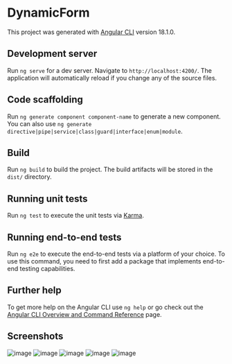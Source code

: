 # DynamicForm

This project was generated with [Angular CLI](https://github.com/angular/angular-cli) version 18.1.0.

## Development server

Run `ng serve` for a dev server. Navigate to `http://localhost:4200/`. The application will automatically reload if you change any of the source files.

## Code scaffolding

Run `ng generate component component-name` to generate a new component. You can also use `ng generate directive|pipe|service|class|guard|interface|enum|module`.

## Build

Run `ng build` to build the project. The build artifacts will be stored in the `dist/` directory.

## Running unit tests

Run `ng test` to execute the unit tests via [Karma](https://karma-runner.github.io).

## Running end-to-end tests

Run `ng e2e` to execute the end-to-end tests via a platform of your choice. To use this command, you need to first add a package that implements end-to-end testing capabilities.

## Further help

To get more help on the Angular CLI use `ng help` or go check out the [Angular CLI Overview and Command Reference](https://angular.dev/tools/cli) page.

## Screenshots

![image](https://github.com/user-attachments/assets/889d6f68-8234-4e42-8820-9a68d05bd3d3)
![image](https://github.com/user-attachments/assets/9bb955d7-650f-4eaf-98d6-df40c7f37334)
![image](https://github.com/user-attachments/assets/abe61c37-41ca-474c-bab2-1aae305e7a43)
![image](https://github.com/user-attachments/assets/ea76538e-daf3-49ab-b5c3-be48fce053f6)
![image](https://github.com/user-attachments/assets/7c67e08a-535c-4798-a83f-8ba21f71cff6)
